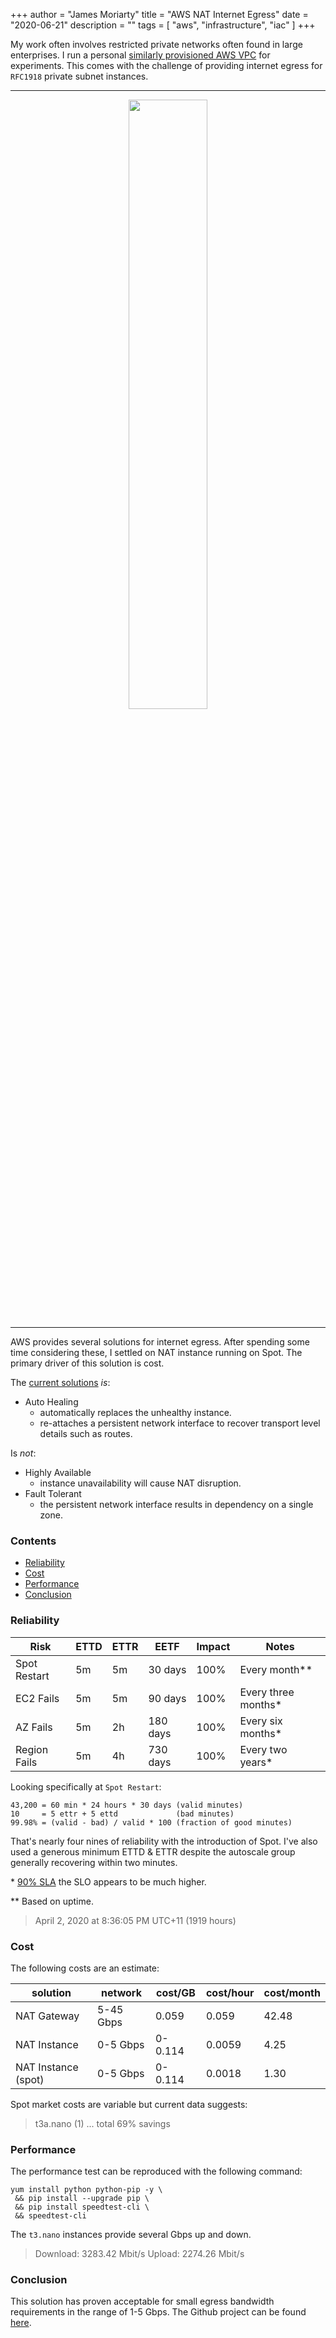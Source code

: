 +++
author = "James Moriarty"
title = "AWS NAT Internet Egress"
date = "2020-06-21"
description = ""
tags = [
  "aws",
  "infrastructure",
  "iac"
]
+++

My work often involves restricted private networks often found in large enterprises. I run a personal [similarly provisioned AWS VPC](https://github.com/jamesmoriarty/cfn-vpc) for experiments. This comes with the challenge of providing internet egress for `RFC1918` private subnet instances.

<hr />

<center>
  <a href="https://twitter.com/jamespmoriarty/status/1369445902251855873"><img src="/images/aws-nat.png" width="50%"></a>
</center>

<hr />

AWS provides several solutions for internet egress. After spending some time considering these, I settled on NAT instance running on Spot. The primary driver of this solution is cost.

The [current solutions](https://github.com/jamesmoriarty/cfn-cheapest-nat) *is*:

- Auto Healing 
  - automatically replaces the unhealthy instance.
  - re-attaches a persistent network interface to recover transport level details such as routes.

Is *not*:

- Highly Available
  - instance unavailability will cause NAT disruption.
- Fault Tolerant
  - the persistent network interface results in dependency on a single zone.

### Contents

- [Reliability](#reliability)
- [Cost](#cost)
- [Performance](#performance)
- [Conclusion](#conclusion)

### Reliability

| Risk         | ETTD | ETTR | EETF     | Impact | Notes
|--------------|------|------|----------|--------|-
| Spot Restart | 5m   | 5m   | 30 days  | 100%   | Every month**
| EC2 Fails    | 5m   | 5m   | 90 days  | 100%   | Every three months*
| AZ Fails     | 5m   | 2h   | 180 days | 100%   | Every six months*
| Region Fails | 5m   | 4h   | 730 days | 100%   | Every two years*

Looking specifically at `Spot Restart`:

```
43,200 = 60 min * 24 hours * 30 days (valid minutes)
10     = 5 ettr + 5 ettd             (bad minutes)
99.98% = (valid - bad) / valid * 100 (fraction of good minutes)
```

That's nearly four nines of reliability with the introduction of Spot. I've also used a generous minimum ETTD & ETTR despite the autoscale group generally recovering within two minutes.

\* [90% SLA](https://aws.amazon.com/compute/sla/) the SLO appears to be much higher.

\** Based on uptime.

> April 2, 2020 at 8:36:05 PM UTC+11 (1919 hours)

### Cost

The following costs are an estimate:

|solution            |network  |cost/GB|cost/hour|cost/month|
|--------------------|---------|-------|---------|----------|
|NAT Gateway         |5-45 Gbps|  0.059|0.059    |42.48     |
|NAT Instance        |0-5  Gbps|0-0.114|0.0059   | 4.25     |
|NAT Instance (spot) |0-5  Gbps|0-0.114|0.0018   | 1.30     |

Spot market costs are variable but current data suggests:

> t3a.nano (1) ... total 69% savings

### Performance

The performance test can be reproduced with the following command:

```
yum install python python-pip -y \
 && pip install --upgrade pip \
 && pip install speedtest-cli \
 && speedtest-cli
```

The `t3.nano` instances provide several Gbps up and down.

> Download: 3283.42 Mbit/s
> Upload: 2274.26 Mbit/s

### Conclusion

This solution has proven acceptable for small egress bandwidth requirements in the range of 1-5 Gbps. The Github project can be found [here](https://github.com/jamesmoriarty/cfn-cheapest-nat).
